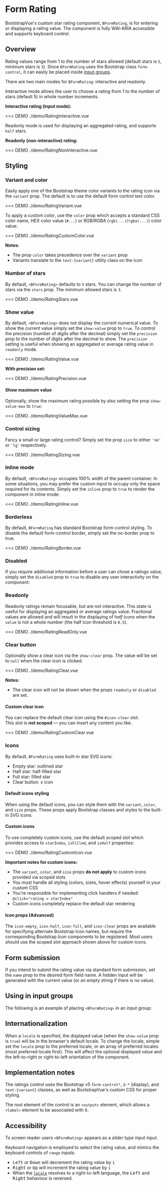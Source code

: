 # Form Rating

<PageHeader>

BootstrapVue's custom star rating component, `BFormRating`, is for entering or displaying a rating value. The component is fully WAI-ARIA accessible and supports keyboard control.

</PageHeader>

## Overview

Rating values range from 1 to the number of stars allowed (default stars is `5`, minimum stars is `3`). Since `BFormRating` uses the Bootstrap class `form-control`, it can easily be placed inside [input groups](/docs/components/input-group.html).

There are two main modes for `BFormRating`: interactive and readonly.

Interactive mode allows the user to choose a rating from 1 to the number of stars (default 5) in whole number increments.

**Interactive rating (input mode):**

<<< DEMO ./demo/RatingInteractive.vue

Readonly mode is used for displaying an aggregated rating, and supports `half` stars.

**Readonly (non-interactive) rating:**

<<< DEMO ./demo/RatingNonInteractive.vue

## Styling

### Variant and color

Easily apply one of the Bootstrap theme color variants to the rating icon via the `variant` prop.
The default is to use the default form control text color.

<<< DEMO ./demo/RatingVariant.vue

To apply a _custom color_, use the `color` prop which accepts a standard CSS color name, HEX color
value (`#...`) or RGB/RGBA (`rgb(...)`/`rgba(...)`) color value:

<<< DEMO ./demo/RatingCustomColor.vue

**Notes:**

- The prop `color` takes precedence over the `variant` prop
- Variants translate to the `text-{variant}` utility class on the icon

### Number of stars

By default, `<BFormRating>` defaults to `5` stars. You can change the number of stars via the
`stars` prop. The minimum allowed stars is `3`.

<<< DEMO ./demo/RatingStars.vue

### Show value

By default, `<BFormRating>` does not display the current numerical value. To show the current value
simply set the `show-value` prop to `true`. To control the precision (number of digits after the
decimal) simply set the `precision` prop to the number of digits after the decimal to show. The
`precision` setting is useful when showing an aggregated or average rating value in `readonly` mode.

<<< DEMO ./demo/RatingValue.vue

**With precision set:**

<<< DEMO ./demo/RatingPrecision.vue

#### Show maximum value

Optionally, show the maximum rating possible by also setting the prop `show-value-max` to `true`:

<<< DEMO ./demo/RatingValueMax.vue

### Control sizing

Fancy a small or large rating control? Simply set the prop `size` to either `'sm'` or `'lg'`
respectively.

<<< DEMO ./demo/RatingSizing.vue

### Inline mode

By default, `<BFormRating>` occupies 100% width of the parent container. In some situations, you
may prefer the custom input to occupy only the space required for its contents. Simply set the
`inline` prop to `true` to render the component in inline mode:

<<< DEMO ./demo/RatingInline.vue

### Borderless

By default, `BFormRating` has standard Bootstrap form-control styling. To disable the default form-control border, simply set the no-border prop to true.

<<< DEMO ./demo/RatingBorder.vue

### Disabled

If you require additional information before a user can chose a ratings value, simply set the `disabled` prop to `true` to disable any user interactivity on the component:

<NotYetImplemented />

### Readonly

Readonly ratings remain focusable, but are not interactive. This state is useful for displaying an
aggregated or average ratings value. Fractional values are allowed and will result in the displaying
of _half icons_ when the `value` is not a whole number (the half icon threshold is `0.5`).

<<< DEMO ./demo/RatingReadOnly.vue

### Clear button

Optionally show a clear icon via the `show-clear` prop. The value will be set to `null` when the clear icon is clicked.

<<< DEMO ./demo/RatingClear.vue

**Notes:**

- The clear icon will not be shown when the props `readonly` or `disabled` are set.

#### Custom clear icon

You can replace the default clear icon using the `#icon-clear` slot.  
This slot is **not scoped** — you can insert any content you like.

<<< DEMO ./demo/RatingCustomClear.vue

### Icons

By default, `BFormRating` uses built-in star SVG icons:

- Empty star: outlined star
- Half star: half-filled star
- Full star: filled star
- Clear button: x icon

#### Default icons styling

When using the default icons, you can style them with the `variant`, `color`, and `size` props. These props apply Bootstrap classes and styles to the built-in SVG icons.

#### Custom icons

To use completely custom icons, use the default scoped slot which provides access to `starIndex`, `isFilled`, and `isHalf` properties:

<<< DEMO ./demo/RatingCustomIcon.vue

**Important notes for custom icons:**

- The `variant`, `color`, and `size` props **do not apply** to custom icons provided via scoped slots
- You must handle all styling (colors, sizes, hover effects) yourself in your custom CSS
- You're responsible for implementing click handlers if needed: `@click="rating = starIndex"`
- Custom icons completely replace the default star rendering

#### Icon props (Advanced)

The `icon-empty`, `icon-half`, `icon-full`, and `icon-clear` props are available for specifying alternate Bootstrap Icon names, but require the corresponding Bootstrap Icon components to be registered. Most users should use the scoped slot approach shown above for custom icons.

## Form submission

If you intend to submit the rating value via standard form submission, set the `name` prop to the
desired form field name. A hidden input will be generated with the current value (or an empty string
if there is no value).

<NotYetImplemented />

## Using in input groups

The following is an example of placing `<BFormRating>` in an input group:

<NotYetImplemented />

## Internationalization

When a `locale` is specified, the displayed value (when the `show-value` prop is `true`) will be in
the browser's default locale. To change the locale, simple set the `locale` prop to the preferred
locale, or an array of preferred locales (most preferred locale first). This will affect the
optional displayed value and the left-to-right or right-to-left orientation of the component.

<NotYetImplemented />

## Implementation notes

The ratings control uses the Bootstrap v5 `form-control*`, `d-*` (display), and
`text-{variant}` classes, as well as BootstrapVue's custom CSS for proper styling.

<NotYetImplemented/>The root element of the control is an `<output>` element, which allows a `<label>` element to be
associated with it.

## Accessibility

To screen reader users `<BFormRating>` appears as a _slider_ type input input.

Keyboard navigation is employed to select the rating value, and mimics the keyboard controls of
`range` inputs:

- <kbd>Left</kbd> or <kbd>Down</kbd> will decrement the rating value by `1`
- <kbd>Right</kbd> or <kbd>Up</kbd> will increment the rating value by `1`
- When the [`locale`](#internationalization) resolves to a right-to-left language, the
  <kbd>Left</kbd> and <kbd>Right</kbd> behaviour is reversed.

<ComponentReference :data="data" />

<script lang="ts">
import {data} from '../../data/components/FormRating.data'

export default {
setup() {
return {data}
}
}
</script>
